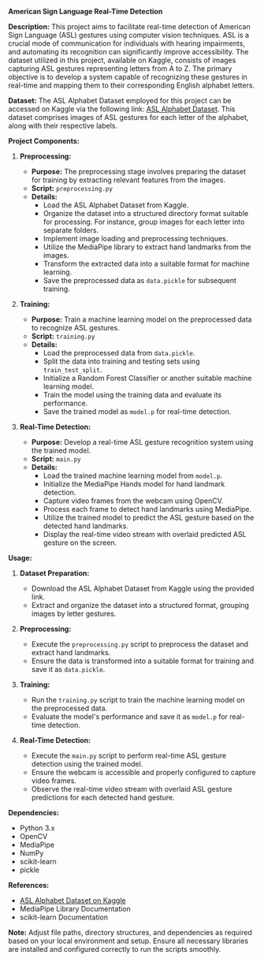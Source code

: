 **American Sign Language Real-Time Detection**

**Description:**
This project aims to facilitate real-time detection of American Sign Language (ASL) gestures using computer vision techniques. ASL is a crucial mode of communication for individuals with hearing impairments, and automating its recognition can significantly improve accessibility. The dataset utilized in this project, available on Kaggle, consists of images capturing ASL gestures representing letters from A to Z. The primary objective is to develop a system capable of recognizing these gestures in real-time and mapping them to their corresponding English alphabet letters.

**Dataset:**
The ASL Alphabet Dataset employed for this project can be accessed on Kaggle via the following link: [ASL Alphabet Dataset](https://www.kaggle.com/code/alfathterry/american-sign-language-real-time-detection). This dataset comprises images of ASL gestures for each letter of the alphabet, along with their respective labels.

**Project Components:**

1. **Preprocessing:**
   - **Purpose:** The preprocessing stage involves preparing the dataset for training by extracting relevant features from the images.
   - **Script:** `preprocessing.py`
   - **Details:** 
     - Load the ASL Alphabet Dataset from Kaggle.
     - Organize the dataset into a structured directory format suitable for processing. For instance, group images for each letter into separate folders.
     - Implement image loading and preprocessing techniques.
     - Utilize the MediaPipe library to extract hand landmarks from the images.
     - Transform the extracted data into a suitable format for machine learning.
     - Save the preprocessed data as `data.pickle` for subsequent training.

2. **Training:**
   - **Purpose:** Train a machine learning model on the preprocessed data to recognize ASL gestures.
   - **Script:** `training.py`
   - **Details:**
     - Load the preprocessed data from `data.pickle`.
     - Split the data into training and testing sets using `train_test_split`.
     - Initialize a Random Forest Classifier or another suitable machine learning model.
     - Train the model using the training data and evaluate its performance.
     - Save the trained model as `model.p` for real-time detection.

3. **Real-Time Detection:**
   - **Purpose:** Develop a real-time ASL gesture recognition system using the trained model.
   - **Script:** `main.py`
   - **Details:**
     - Load the trained machine learning model from `model.p`.
     - Initialize the MediaPipe Hands model for hand landmark detection.
     - Capture video frames from the webcam using OpenCV.
     - Process each frame to detect hand landmarks using MediaPipe.
     - Utilize the trained model to predict the ASL gesture based on the detected hand landmarks.
     - Display the real-time video stream with overlaid predicted ASL gesture on the screen.

**Usage:**

1. **Dataset Preparation:**
   - Download the ASL Alphabet Dataset from Kaggle using the provided link.
   - Extract and organize the dataset into a structured format, grouping images by letter gestures.

2. **Preprocessing:**
   - Execute the `preprocessing.py` script to preprocess the dataset and extract hand landmarks.
   - Ensure the data is transformed into a suitable format for training and save it as `data.pickle`.

3. **Training:**
   - Run the `training.py` script to train the machine learning model on the preprocessed data.
   - Evaluate the model's performance and save it as `model.p` for real-time detection.

4. **Real-Time Detection:**
   - Execute the `main.py` script to perform real-time ASL gesture detection using the trained model.
   - Ensure the webcam is accessible and properly configured to capture video frames.
   - Observe the real-time video stream with overlaid ASL gesture predictions for each detected hand gesture.

**Dependencies:**
- Python 3.x
- OpenCV
- MediaPipe
- NumPy
- scikit-learn
- pickle

**References:**
- [ASL Alphabet Dataset on Kaggle](https://www.kaggle.com/code/alfathterry/american-sign-language-real-time-detection)
- MediaPipe Library Documentation
- scikit-learn Documentation

**Note:**
Adjust file paths, directory structures, and dependencies as required based on your local environment and setup. Ensure all necessary libraries are installed and configured correctly to run the scripts smoothly.